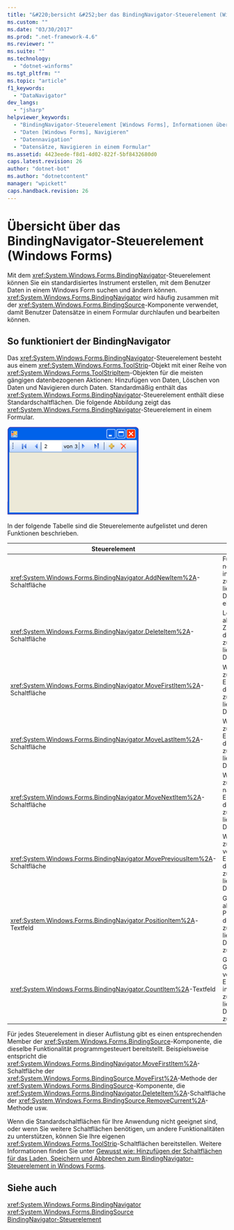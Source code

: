 ```yaml
---
title: "&#220;bersicht &#252;ber das BindingNavigator-Steuerelement (Windows Forms) | Microsoft Docs"
ms.custom: ""
ms.date: "03/30/2017"
ms.prod: ".net-framework-4.6"
ms.reviewer: ""
ms.suite: ""
ms.technology: 
  - "dotnet-winforms"
ms.tgt_pltfrm: ""
ms.topic: "article"
f1_keywords: 
  - "DataNavigator"
dev_langs: 
  - "jsharp"
helpviewer_keywords: 
  - "BindingNavigator-Steuerelement [Windows Forms], Informationen über das BindingNavigator-Steuerelement"
  - "Daten [Windows Forms], Navigieren"
  - "Datennavigation"
  - "Datensätze, Navigieren in einem Formular"
ms.assetid: 4423eede-f8d1-4d02-822f-5bf8432680d0
caps.latest.revision: 26
author: "dotnet-bot"
ms.author: "dotnetcontent"
manager: "wpickett"
caps.handback.revision: 26
---
```

# &#220;bersicht &#252;ber das BindingNavigator-Steuerelement (Windows Forms)
Mit dem <xref:System.Windows.Forms.BindingNavigator>\-Steuerelement können Sie ein standardisiertes Instrument erstellen, mit dem Benutzer Daten in einem Windows Form suchen und ändern können.  <xref:System.Windows.Forms.BindingNavigator> wird häufig zusammen mit der <xref:System.Windows.Forms.BindingSource>\-Komponente verwendet, damit Benutzer Datensätze in einem Formular durchlaufen und bearbeiten können.  
  
## So funktioniert der BindingNavigator  
 Das <xref:System.Windows.Forms.BindingNavigator>\-Steuerelement besteht aus einem <xref:System.Windows.Forms.ToolStrip>\-Objekt mit einer Reihe von <xref:System.Windows.Forms.ToolStripItem>\-Objekten für die meisten gängigen datenbezogenen Aktionen: Hinzufügen von Daten, Löschen von Daten und Navigieren durch Daten.  Standardmäßig enthält das <xref:System.Windows.Forms.BindingNavigator>\-Steuerelement enthält diese Standardschaltflächen.  Die folgende Abbildung zeigt das <xref:System.Windows.Forms.BindingNavigator>\-Steuerelement in einem Formular.  
  
 ![BindingNavigator&#45;Steuerelement](../../../../docs/framework/winforms/controls/media/cpdatacontainerctrl.gif "cpDataContainerCtrl")  
  
 In der folgende Tabelle sind die Steuerelemente aufgelistet und deren Funktionen beschrieben.  
  
|Steuerelement|Funktion|  
|-------------------|--------------|  
|<xref:System.Windows.Forms.BindingNavigator.AddNewItem%2A>\-Schaltfläche|Fügt eine neue Zeile in der zugrunde liegenden Datenquelle ein.|  
|<xref:System.Windows.Forms.BindingNavigator.DeleteItem%2A>\-Schaltfläche|Löscht die aktuelle Zeile aus der zugrunde liegenden Datenquelle.|  
|<xref:System.Windows.Forms.BindingNavigator.MoveFirstItem%2A>\-Schaltfläche|Wechselt zum ersten Element in der zugrunde liegenden Datenquelle.|  
|<xref:System.Windows.Forms.BindingNavigator.MoveLastItem%2A>\-Schaltfläche|Wechselt zum letzten Element in der zugrunde liegenden Datenquelle.|  
|<xref:System.Windows.Forms.BindingNavigator.MoveNextItem%2A>\-Schaltfläche|Wechselt zum nächsten Element in der zugrunde liegenden Datenquelle.|  
|<xref:System.Windows.Forms.BindingNavigator.MovePreviousItem%2A>\-Schaltfläche|Wechselt zum vorherigen Element in der zugrunde liegenden Datenquelle.|  
|<xref:System.Windows.Forms.BindingNavigator.PositionItem%2A>\-Textfeld|Gibt die aktuelle Position in der zugrunde liegenden Datenquelle zurück.|  
|<xref:System.Windows.Forms.BindingNavigator.CountItem%2A>\-Textfeld|Gibt die Gesamtzahl von Elementen in der zugrunde liegenden Datenquelle zurück.|  
  
 Für jedes Steuerelement in dieser Auflistung gibt es einen entsprechenden Member der <xref:System.Windows.Forms.BindingSource>\-Komponente, die dieselbe Funktionalität programmgesteuert bereitstellt.  Beispielsweise entspricht die <xref:System.Windows.Forms.BindingNavigator.MoveFirstItem%2A>\-Schaltfläche der <xref:System.Windows.Forms.BindingSource.MoveFirst%2A>\-Methode der <xref:System.Windows.Forms.BindingSource>\-Komponente, die <xref:System.Windows.Forms.BindingNavigator.DeleteItem%2A>\-Schaltfläche der <xref:System.Windows.Forms.BindingSource.RemoveCurrent%2A>\-Methode usw.  
  
 Wenn die Standardschaltflächen für Ihre Anwendung nicht geeignet sind, oder wenn Sie weitere Schaltflächen benötigen, um andere Funktionalitäten zu unterstützen, können Sie Ihre eigenen <xref:System.Windows.Forms.ToolStrip>\-Schaltflächen bereitstellen.  Weitere Informationen finden Sie unter [Gewusst wie: Hinzufügen der Schaltflächen für das Laden, Speichern und Abbrechen zum BindingNavigator\-Steuerelement in Windows Forms](../../../../docs/framework/winforms/controls/load-save-and-cancel-bindingnavigator.md).  
  
## Siehe auch  
 <xref:System.Windows.Forms.BindingNavigator>   
 <xref:System.Windows.Forms.BindingSource>   
 [BindingNavigator\-Steuerelement](../../../../docs/framework/winforms/controls/bindingnavigator-control-windows-forms.md)